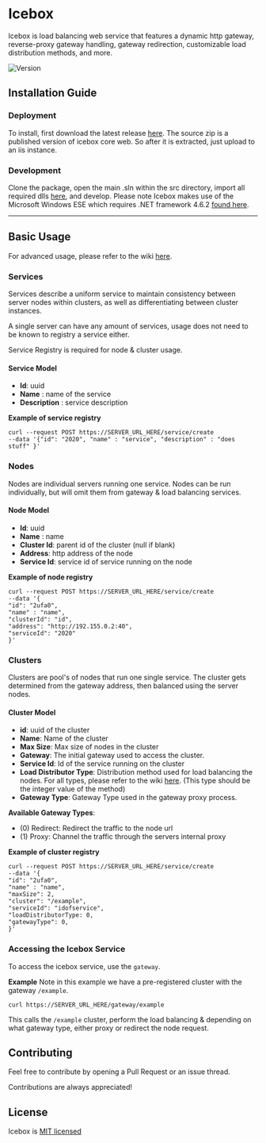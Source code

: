 # Icebox
Icebox is load balancing web service that features a dynamic http gateway, reverse-proxy gateway handling, gateway redirection, customizable load distribution methods, and more.

![Version](https://img.shields.io/badge/Version-Pre%20Release-orange.svg)

## Installation Guide

### Deployment
To install, first download the latest release [here](https://github.com/GuyARoss/Icebox/releases). The source zip is a published version of icebox core web. So after it is extracted, just upload to an iis instance.

### Development
Clone the package, open the main .sln within the src directory, import all required dlls [here](./dlls), and develop. Please note Icebox makes use of the Microsoft Windows ESE which requires .NET framework 4.6.2 [found here](https://www.microsoft.com/en-us/download/details.aspx?id=53344).

------

## Basic Usage
For advanced usage, please refer to the wiki [here](https://github.com/GuyARoss/Icebox/wiki).


### Services
Services describe a uniform service to maintain consistency between server nodes within clusters, as well as differentiating between cluster instances.

A single server can have any amount of services, usage does not need to be known to registry a service either.

Service Registry is required for node & cluster usage.

#### Service Model
- __Id__: uuid
- __Name__ : name of the service
- __Description__ : service description

__Example of service registry__

```curl
curl --request POST https://SERVER_URL_HERE/service/create 
--data '{"id": "2020", "name" : "service", "description" : "does stuff" }'
```

### Nodes
Nodes are individual servers running one service. Nodes can be run individually, but will omit them from gateway & load balancing services.

#### Node Model
- __Id__: uuid
- __Name__ : name
- __Cluster Id__: parent id of the cluster (null if blank)
- __Address__: http address of the node
- __Service Id__: service id of service running on the node


__Example of node registry__
```curl
curl --request POST https://SERVER_URL_HERE/service/create 
--data '{
"id": "2ufa0",
"name" : "name",
"clusterId": "id",
"address": "http://192.155.0.2:40",
"serviceId": "2020"
}'
```

### Clusters
Clusters are pool's of nodes that run one single service. The cluster gets determined from the gateway address, then balanced using the server nodes. 

#### Cluster Model
- __id__: uuid of the cluster
- __Name__: Name of the cluster
- __Max Size__: Max size of nodes in the cluster
- __Gateway__: The initial gateway used to access the cluster. 
- __Service Id__: Id of the service running on the cluster
- __Load Distributor Type__: Distribution method used for load balancing the nodes. For all types, please refer to the wiki [here](https://github.com/GuyARoss/Icebox/wiki). (This type should be the integer value of the method)
- __Gateway Type__: Gateway Type used in the gateway proxy process.

__Available Gateway Types__:
- (0) Redirect: Redirect the traffic to the node url
- (1) Proxy: Channel the traffic through the servers internal proxy 


__Example of cluster registry__
```curl
curl --request POST https://SERVER_URL_HERE/service/create 
--data '{
"id": "2ufa0",
"name" : "name",
"maxSize": 2,
"cluster": "/example",
"serviceId": "idofservice",
"loadDistributorType: 0,
"gatewayType": 0,
}'
```

### Accessing the Icebox Service
To access the icebox service, use the `gateway`. 

__Example__
Note in this example we have a pre-registered cluster with the gateway `/example`.
```curl
curl https://SERVER_URL_HERE/gateway/example
```
This calls the `/example` cluster, perform the load balancing & depending on what gateway type, either proxy or redirect the node request.

## Contributing
Feel free to contribute by opening a Pull Request or an issue thread.

Contributions are always appreciated! 

## License
Icebox is [MIT licensed](./LICENSE)
